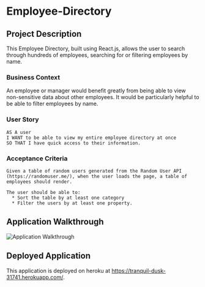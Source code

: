 # Employee-Directory

## Project Description

This Employee Directory, built using React.js, allows the user to search through hundreds of employees, searching for or filtering employees by name. 

### Business Context

An employee or manager would benefit greatly from being able to view non-sensitive data about other employees. It would be particularly helpful to be able to filter employees by name.

### User Story

```
AS A user
I WANT to be able to view my entire employee directory at once 
SO THAT I have quick access to their information.
```

### Acceptance Criteria

```
Given a table of random users generated from the Random User API (https://randomuser.me/), when the user loads the page, a table of employees should render. 

The user should be able to:
  * Sort the table by at least one category
  * Filter the users by at least one property.
```

## Application Walkthrough

![Application Walkthrough](Demo.gif)

## Deployed Application

This application is deployed on heroku at https://tranquil-dusk-31741.herokuapp.com/.
